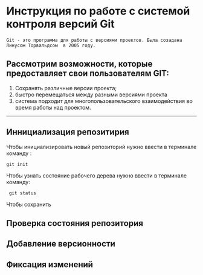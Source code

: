 # **Инструкция по работе с системой контроля версий Git**

    Git - это программа для работы с версиями проектов. Была созадана Линусом Торвальдсом  в 2005 году. 


 ## Рассмотрим возможности, которые предоставляет свои пользователям GIT:
1. Сохранять различные версии проекта;
2. быстро перемещаться между разными версиями проекта
3. система подходит для многопользовательского взаимодействия во время работы над проектом.

---






## Иннициализация репозитирия

Чтобы инициализировать новый репозиторий нужно ввести в терминале команду :

    git init

Чтобы узнать состояние рабочего дерева нужно ввести в терминале команду:

     git status

Чтобы сохранить

## Проверка состояния репозитория

## Добавление версионности

## Фиксация изменений

